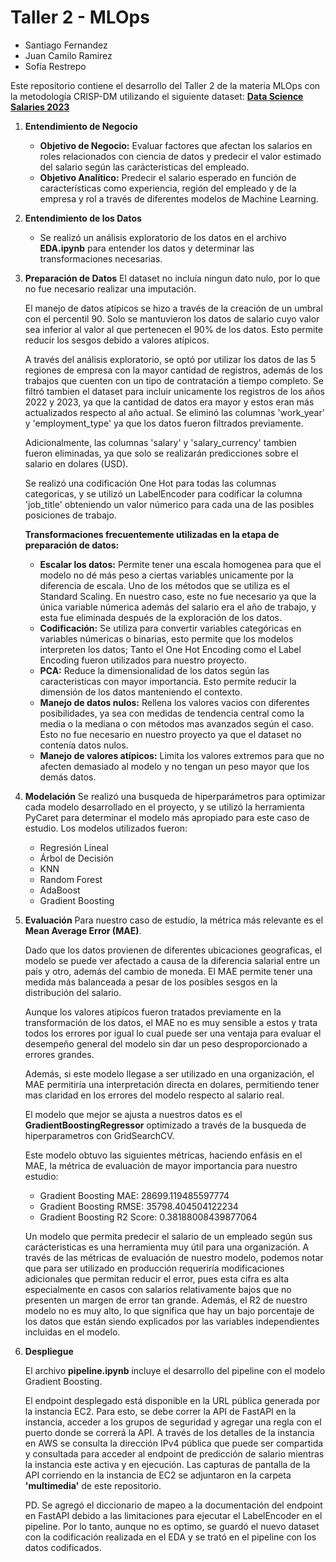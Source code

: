 # Taller 2 - MLOps

- Santiago Fernandez
- Juan Camilo Ramirez
- Sofía Restrepo

Este repositorio contiene el desarrollo del Taller 2 de la materia MLOps con la metodología CRISP-DM utilizando el siguiente dataset: **[Data Science Salaries 2023](https://www.kaggle.com/datasets/arnabchaki/data-science-salaries-2023)**

1. **Entendimiento de Negocio**

   - **Objetivo de Negocio:**
     Evaluar factores que afectan los salarios en roles relacionados con ciencia de datos y predecir el valor estimado del salario según las carácteristicas del empleado.
   - **Objetivo Analítico:**
     Predecir el salario esperado en función de características como experiencia, región del empleado y de la empresa y rol a través de diferentes modelos de Machine Learning.

2. **Entendimiento de los Datos**

   - Se realizó un análisis exploratorio de los datos en el archivo **EDA.ipynb** para entender los datos y determinar las transformaciones necesarias.

3. **Preparación de Datos**
   El dataset no incluía ningun dato nulo, por lo que no fue necesario realizar una imputación.

   El manejo de datos atípicos se hizo a través de la creación de un umbral con el percentil 90. Solo se mantuvieron los datos de salario cuyo valor sea inferior al valor al que pertenecen el 90% de los datos. Esto permite reducir los sesgos debido a valores atípicos.

   A través del análisis exploratorio, se optó por utilizar los datos de las 5 regiones de empresa con la mayor cantidad de registros, además de los trabajos que cuenten con un tipo de contratación a tiempo completo. Se filtró tambien el dataset para incluir unicamente los registros de los años 2022 y 2023, ya que la cantidad de datos era mayor y estos eran más actualizados respecto al año actual. Se eliminó las columnas 'work_year' y 'employment_type' ya que los datos fueron filtrados previamente.

   Adicionalmente, las columnas 'salary' y 'salary_currency' tambien fueron eliminadas, ya que solo se realizarán predicciones sobre el salario en dolares (USD).

   Se realizó una codificación One Hot para todas las columnas categoricas, y se utilizó un LabelEncoder para codificar la columna 'job_title' obteniendo un valor númerico para cada una de las posibles posiciones de trabajo.

   **Transformaciones frecuentemente utilizadas en la etapa de preparación de datos:**

   - **Escalar los datos:** Permite tener una escala homogenea para que el modelo no dé más peso a ciertas variables unicamente por la diferencia de escala. Uno de los métodos que se utiliza es el Standard Scaling. En nuestro caso, este no fue necesario ya que la única variable númerica además del salario era el año de trabajo, y esta fue eliminada después de la exploración de los datos.
   - **Codificación:** Se utiliza para convertir variables categóricas en variables númericas o binarias, esto permite que los modelos interpreten los datos; Tanto el One Hot Encoding como el Label Encoding fueron utilizados para nuestro proyecto.
   - **PCA:** Reduce la dimensionalidad de los datos según las caracteristicas con mayor importancia. Esto permite reducir la dimensión de los datos manteniendo el contexto.
   - **Manejo de datos nulos:** Rellena los valores vacios con diferentes posibilidades, ya sea con medidas de tendencia central como la media o la mediana o con métodos mas avanzados según el caso. Esto no fue necesario en nuestro proyecto ya que el dataset no contenía datos nulos.
   - **Manejo de valores atípicos:** Limita los valores extremos para que no afecten demasiado al modelo y no tengan un peso mayor que los demás datos.

4. **Modelación**
   Se realizó una busqueda de hiperparámetros para optimizar cada modelo desarrollado en el proyecto, y se utilizó la herramienta PyCaret para determinar el modelo más apropiado para este caso de estudio.
   Los modelos utilizados fueron:

   - Regresión Lineal
   - Árbol de Decisión
   - KNN
   - Random Forest
   - AdaBoost
   - Gradient Boosting

5. **Evaluación**
   Para nuestro caso de estudio, la métrica más relevante es el **Mean Average Error (MAE)**.

   Dado que los datos provienen de diferentes ubicaciones geograficas, el modelo se puede ver afectado a causa de la diferencia salarial entre un país y otro, además del cambio de moneda. El MAE permite tener una medida más balanceada a pesar de los posibles sesgos en la distribución del salario.

   Aunque los valores atipícos fueron tratados previamente en la transformación de los datos, el MAE no es muy sensible a estos y trata todos los errores por igual lo cual puede ser una ventaja para evaluar el desempeño general del modelo sin dar un peso desproporcionado a errores grandes.

   Además, si este modelo llegase a ser utilizado en una organización, el MAE permitiría una interpretación directa en dolares, permitiendo tener mas claridad en los errores del modelo respecto al salario real.

   El modelo que mejor se ajusta a nuestros datos es el **GradientBoostingRegressor** optimizado a través de la busqueda de hiperparametros con GridSearchCV.

   Este modelo obtuvo las siguientes métricas, haciendo enfásis en el MAE, la métrica de evaluación de mayor importancia para nuestro estudio:

   - Gradient Boosting MAE: 28699.119485597774
   - Gradient Boosting RMSE: 35798.404504122234
   - Gradient Boosting R2 Score: 0.38188008439877064

   Un modelo que permita predecir el salario de un empleado según sus carácteristicas es una herramienta muy útil para una organización. A través de las métricas de evaluación de nuestro modelo, podemos notar que para ser utilizado en producción requeriría modificaciones adicionales que permitan reducir el error, pues esta cifra es alta especialmente en casos con salarios relativamente bajos que no presenten un margen de error tan grande. Además, el R2 de nuestro modelo no es muy alto, lo que significa que hay un bajo porcentaje de los datos que están siendo explicados por las variables independientes incluidas en el modelo.

6. **Despliegue**

   El archivo **pipeline.ipynb** incluye el desarrollo del pipeline con el modelo Gradient Boosting.

   El endpoint desplegado está disponible en la URL pública generada por la instancia EC2. Para esto, se debe correr la API de FastAPI en la instancia, acceder a los grupos de seguridad y agregar una regla con el puerto donde se correrá la API. A través de los detalles de la instancia en AWS se consulta la dirección IPv4 pública que puede ser compartida y consultada para acceder al endpoint de predicción de salario mientras la instancia este activa y en ejecución. Las capturas de pantalla de la API corriendo en la instancia de EC2 se adjuntaron en la carpeta **'multimedia'** de este repositorio.

   PD. Se agregó el diccionario de mapeo a la documentación del endpoint en FastAPI debido a las limitaciones para ejecutar el LabelEncoder en el pipeline. Por lo tanto, aunque no es optimo, se guardó el nuevo dataset con la codificación realizada en el EDA y se trató en el pipeline con los datos codificados.
